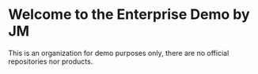 # Welcome to the Enterprise Demo by JM

This is an organization for demo purposes only, there are no official repositories nor products.
